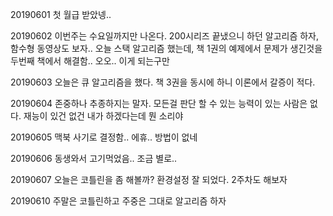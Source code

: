 20190601 첫 월급 받았넹..

20190602 이번주는 수요일까지만 나온다. 200시리즈 끝냈으니 하던 알고리즘 하자, 함수형 동영상도 보자.. 오늘 스택 알고리즘 했는데, 책 1권의 예제에서 문제가 생긴것을 두번째 책에서 해결함.. 오오.. 이게 되는구만

20190603 오늘은 큐 알고리즘을 했다. 책 3권을 동시에 하니 이론에서 갈증이 적다.

20190604 존중하나 추종하지는 말자. 모든걸 판단 할 수 있는 능력이 있는 사람은 없다. 재능이 있건 없건 내가 하겠다는데 뭔 소리야 

20190605 맥북 사기로 결정함.. 에휴.. 방법이 없네

20190606 동생와서 고기먹었음.. 조금 별로..

20190607 오늘은 코틀린을 좀 해볼까? 환경설정 잘 되었다. 2주차도 해보자

20190610 주말은 코틀린하고 주중은 그대로 알고리즘 하자